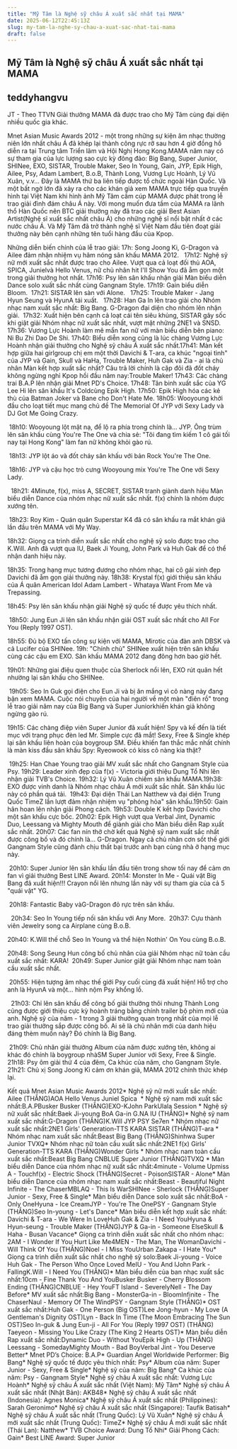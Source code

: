 ```yaml
---
title: "Mỹ Tâm là Nghệ sỹ châu Á xuất sắc nhất tại MAMA"
date: 2025-06-12T22:45:13Z
slug: my-tam-la-nghe-sy-chau-a-xuat-sac-nhat-tai-mama
draft: false
---
```


## Mỹ Tâm là Nghệ sỹ châu Á xuất sắc nhất tại MAMA

## teddyhangvu

JT - Theo TTVN
Giải thưởng MAMA đã được trao cho Mỹ Tâm cùng đại diện nhiều quốc gia khác.
 
Mnet Asian Music Awards 2012 - một trong những sự kiện âm nhạc thường niên lớn nhất châu Á đã khép lại thành công rực rỡ sau hơn 4 giờ đồng hồ diễn ra tại Trung tâm Triển lãm và Hội Nghị Hong Kong.MAMA năm nay có sự tham gia của lực lượng sao cực kỳ đông đảo: Big Bang, Super Junior, SHINee, EXO, SISTAR, Trouble Maker, Seo In Young, Gain, JYP, Epik High, Ailee, Psy, Adam Lambert, B.o.B, Thành Long, Vương Lực Hoành, Lý Vũ Xuân, v.v... Đây là MAMA thứ ba liên tiếp được tổ chức ngoài Hàn Quốc.
Và một bất ngờ lớn đã xảy ra cho các khán giả xem MAMA trực tiếp qua truyền hình tại Việt Nam khi hình ảnh Mỹ Tâm cầm cúp MAMA được phát trong lễ trao giải đình đám châu Á này. Với mong muốn đưa tầm của MAMA ra lãnh thổ Hàn Quốc nên BTC giải thưởng này đã trao các giải Best Asian Artist(Nghệ sĩ xuất sắc nhất châu Á) cho những nghệ sĩ nổi bật nhất ở các nước châu Á. Và Mỹ Tâm đã trở thành nghệ sĩ Việt Nam đầu tiên đoạt giải thưởng này bên cạnh những tên tuổi hàng đầu của Kpop.
 
​​Những diễn biến chính của lễ trao giải:
17h: Song Joong Ki, G-Dragon và Ailee đảm nhận nhiệm vụ hâm nóng sân khấu MAMA 2012.
 ​​ ​​ ​17h12: Nghệ sỹ nữ mới xuất sắc nhất được trao cho Ailee. Vượt qua cả loạt đối thủ AOA, SPICA, Junielvà Hello Venus, nữ chủ nhân hit I'll Show You đã ẵm gọn một trong giải thưởng hot nhất.​ ​17h16: Psy lên sân khấu nhận giải Màn biểu diễn Dance solo xuất sắc nhất cùng Gangnam Style.​ ​​17h19: Gain biểu diễn Bloom.
 ​​ ​17h21: SISTAR lên sàn với Alone.​ ​​ ​​ ​17h25: Trouble Maker - Jang Hyun Seung và HyunA tái xuất.
 ​​ ​​ ​17h28: Han Ga In lên trao giải cho Nhóm nhạc nam xuất sắc nhất: Big Bang. G-Dragon đại diện cho nhóm lên nhận giải.
 ​​ ​17h32: Xuất hiện bên cạnh cả loạt cái tên siêu khủng, SISTAR gây sốc khi giật giải Nhóm nhạc nữ xuất sắc nhất, vượt mặt những 2NE1 và SNSD.​ ​17h36: Vương Lực Hoành làm mê mẩn fan nữ với màn biểu diễn bên piano: Ni Bu Zhi Dao De Shi.​ ​17h40: Biểu diễn xong cũng là lúc chàng Vương Lực Hoành nhận giải thưởng cho Nghệ sỹ châu Á xuất sắc nhất.​​ ​17h41: Màn kết hợp giữa hai girlgroup chị em một thời Davichi & T-ara, ca khúc "ngoại tình" của JYP và Gain, Skull và HaHa, Trouble Maker, Huh Gak và Zia - ai là chủ nhân Màn kết hợp xuất sắc nhất? Câu trả lời chính là cặp đôi đã đốt cháy không ngừng nghỉ Kpop hồi đầu năm nay:Trouble Maker!
 ​17h43: Các chàng trai B.A.P lên nhận giải Mnet PD's Choice.​​ ​17h48: Tân binh xuất sắc của YG Lee Hi lên sân khấu It's Coldcùng Epik High.
 ​17h50: Epik High hóa các kẻ thù của Batman Joker và Bane cho Don't Hate Me.​ ​​18h05: Wooyoung khởi đầu cho loạt tiết mục mang chủ đề The Memorial Of JYP với Sexy Lady và DJ Got Me Going Crazy.​ 
 
​ ​18h10: Wooyoung lột mặt nạ, để lộ ra phía trong chính là... JYP. Ông trùm lên sân khấu cùng You're The One và chia sẻ: "Tôi đang tìm kiếm 1 cô gái tối nay tại Hong Kong" làm fan nữ không khỏi gào rú. 
 
​ ​18h13: JYP lột áo và đốt cháy sân khấu với bản Rock You're The One.
 
​ ​18h16: JYP và cậu học trò cưng Wooyoung mix You're The One với Sexy Lady.
 
​ ​​ ​18h21: 4Minute, f(x), miss A, SECRET, SISTAR tranh giành danh hiệu Màn biểu diễn Dance của nhóm nhạc nữ xuất sắc nhất. f(x) chính là nhóm được xướng tên.
 
​ ​18h23: Roy Kim - Quán quân Superstar K4 đã có sân khấu ra mắt khán giả lần đầu trên MAMA với My Way.
 
​18h32: Giọng ca trình diễn xuất sắc nhất cho nghệ sỹ solo được trao cho K.Will. Anh đã vượt qua IU, Baek Ji Young, John Park và Huh Gak để có thể nhận danh hiệu này.
 
​18h35: Trong hạng mục tương đương cho nhóm nhạc, hai cô gái xinh đẹp Davichi đã ẵm gọn giải thưởng này. 
 ​18h38: Krystal f(x) giới thiệu sân khấu của Á quân American Idol Adam Lambert - Whataya Want From Me và Trepassing.
 
​18h45: Psy lên sân khấu nhận giải Nghệ sỹ quốc tế được yêu thích nhất.
 
​ ​18h50: Jung Eun Ji lên sân khấu nhận giải OST xuất sắc nhất cho All For You (Reply 1997 OST).
 
18h55: Đủ bộ EXO tấn công sự kiện với MAMA, Mirotic của đàn anh DBSK và cả Lucifer của SHINee.
​19h: "Chính chủ" SHINee xuất hiện trên sân khấu cùng các cậu em EXO. Sân khấu MAMA 2012 đang đông hơn bao giờ hết.
 
19h01: Những giai điệu quen thuộc của Sherlock nổi lên, EXO rút quân hết nhường lại sân khấu cho SHINee.
 
​ ​19h05: Seo In Guk gọi điện cho Eun Ji và bị ăn mắng vì cô nàng này đang bận xem MAMA. Cuộc nói chuyện của hai người về một màn "điên rồ" trong lễ trao giải năm nay của Big Bang và Super Juniorkhiến khán giả không ngừng gào rú.
 
19h15: Các chàng điệp viên Super Junior đã xuất hiện! Spy và kế đến là tiết mục với trang phục đèn led Mr. Simple cực đã mắt! Sexy, Free & Single khép lại sân khấu liên hoàn của boygroup SM. Điều khiến fan thắc mắc nhất chính là màn kiss đầu sân khấu Spy: Ryeowook có kiss cô nàng kia thật?
 
​ ​19h25: Han Chae Young trao giải MV xuất sắc nhất cho Gangnam Style của Psy.
 ​19h29: Leader xinh đẹp của f(x) - Victoria giới thiệu Dung Tổ Nhi lên nhận giải TVB's Choice.​ ​19h32: Lý Vũ Xuân chiếm sân khấu MAMA.​​ ​19h38: EXO được vinh danh là Nhóm nhạc châu Á mới xuất sắc nhất. Sân khấu lúc này có phần quá tải.
​ ​​19h43: Đại diện Thái Lan Natthew và đại diện Trung Quốc TimeZ lần lượt đảm nhận nhiệm vụ "phóng hỏa" sân khấu.​
 ​19h50: Gain hân hoan lên nhận giải Phong cách.​
 ​19h53: Double K kết hợp Davichi cho một sân khấu cực bốc.​ ​20h02: Epik High vượt qua Verbal Jint, Dynamic Duo, Leessang và Mighty Mouth để giành giải cho Màn biểu diễn Rap xuất sắc nhất.​ ​​20h07: Các fan nín thở chờ kết quả Nghệ sỹ nam xuất sắc nhất được công bố và đó chính là... G-Dragon. Ngay cả chủ nhân cơn sốt thế giới Gangnam Style cũng đành chịu thất bại trước anh bạn cùng nhà ở hạng mục này.
 
​ ​20h10: Super Junior lên sân khấu lần đầu tiên trong show tối nay để cảm ơn fan vì giải thưởng Best LINE Award.
 ​20h14: Monster In Me - Quái vật Big Bang đã xuất hiện!!! Crayon nổi lên nhưng lần này với sự tham gia của cả 5 "quái vật" YG.
 
​ ​20h18: Fantastic Baby vàG-Dragon đỏ rực trên sân khấu.
 
​ ​​ ​20h34: Seo In Young tiếp nối sân khấu với Any More.
​ ​20h37: Cựu thành viên Jewelry song ca Airplane cùng B.o.B.
 
20h40: K.Will thế chỗ Seo In Young và thể hiện Nothin' On You cùng B.o.B.
 
20h48: Song Seung Hun công bố chủ nhân của giải Nhóm nhạc nữ toàn cầu xuất sắc nhất: KARA!
​ ​20h49: Super Junior giật giải Nhóm nhạc nam toàn cầu xuất sắc nhất. 
 
​ ​20h55: Hiện tượng âm nhạc thế giới Psy cuối cùng đã xuất hiện! Hỗ trợ cho anh là HyunA và một... hình nộm Psy khổng lồ.
 
​ ​​ ​21h03: Chỉ lên sân khấu để công bố giải thưởng thôi nhưng Thành Long cũng được giới thiệu cực kỳ hoành tráng bằng chính trailer bộ phim mới của anh. Nghệ sỹ của năm - 1 trong 3 giải thưởng quan trọng nhất của mọi lễ trao giải thưởng sắp được công bố. Ai sẽ là chủ nhân mới của danh hiệu đáng thèm muốn này? Đó chính là Big Bang.
 
​ ​21h09: Chủ nhân giải thưởng Album của năm được xướng tên, không ai khác đó chính là boygroup nhàSM Super Junior với Sexy, Free & Single.
​ ​21h18: Psy ôm giải thứ 4 của đêm, Ca khúc của năm, cho Gangnam Style.
​ ​21h21: Chủ xị Song Joong Ki cảm ơn khán giả, MAMA 2012 chính thức khép lại.
 
 ​Kết quả Mnet Asian Music Awards 2012​* Nghệ sỹ nữ mới xuất sắc nhất:​Ailee (THẮNG)​AOA ​Hello Venus ​Juniel ​Spica ​ ​* Nghệ sỹ nam mới xuất sắc nhất:​B.A.P​Busker Busker (THẮNG)​EXO-K​John Park​Ulala Session​ ​* Nghệ sỹ nữ xuất sắc nhất:​Baek Ji-young ​BoA ​Ga-in ​G.NA ​IU (THẮNG)​* Nghệ sỹ nam xuất sắc nhất:​G-Dragon (THẮNG)​K.Will ​JYP ​PSY ​Se7en ​* Nhóm nhạc nữ xuất sắc nhất:​2NE1 ​Girls' Generation-TTS ​KARA ​SISTAR (THẮNG)​T-ara ​* Nhóm nhạc nam xuất sắc nhất:​Beast ​Big Bang (THẮNG)​Shinhwa ​Super Junior ​TVXQ​* Nhóm nhạc nữ toàn cầu xuất sắc nhất:​2NE1 ​f(x) ​Girls' Generation-TTS ​KARA (THẮNG)​Wonder Girls ​* Nhóm nhạc nam toàn cầu xuất sắc nhất:​Beast ​Big Bang ​CNBLUE ​Super Junior (THẮNG)​TVXQ ​* Màn biểu diễn Dance của nhóm nhạc nữ xuất sắc nhất:​4minute - Volume Up​miss A - Touch​f(x) - Electric Shock (THẮNG)​Secret - Poison​SISTAR - Alone​* Màn biểu diễn Dance của nhóm nhạc nam xuất sắc nhất:​Beast - Beautiful Night​Infinite - The Chaser​MBLAQ - This Is War​SHINee - Sherlock (THẮNG)​Super Junior - Sexy, Free & Single​* Màn biểu diễn Dance solo xuất sắc nhất:​BoA - Only One​Hyuna - Ice Cream​JYP - You're The One​PSY - Gangnam Style (THẮNG)​Seo In-young - Let's Dance​* Màn biểu diễn kết hợp xuất sắc nhất:​Davichi & T-ara - We Were In Love​Huh Gak & Zia - I Need You​Hyuna & Hyun-seung - Trouble Maker (THẮNG)​JYP & Ga-in - Someone Else​Skull & Haha - Busan Vacance​* Giọng ca trình diễn xuất sắc nhất cho nhóm nhạc:​2AM - I Wonder If You Hurt Like Me​4MEN - The Man, The Woman​Davichi - Will Think Of You (THẮNG)​Noel - I Miss You​Urban Zakapa - I Hate You​* Giọng ca trình diễn xuất sắc nhất cho nghệ sỹ solo:​Baek Ji-young - Voice​Huh Gak - The Person Who Once Loved Me​IU - You And I​John Park - Falling​K.Will - I Need You (THẮNG)​* Màn biểu diễn của ban nhạc xuất sắc nhất:​10cm - Fine Thank You And You​Busker Busker - Cherry Blossom Ending (THẮNG)​CNBLUE - Hey You​FT Island - Severely​Nell - The Day Before​* MV xuất sắc nhất:​Big Bang - Monster​Ga-in - Bloom​Infinite - The Chaser​Naul - Memory Of The Wind​PSY - Gangnam Style (THẮNG)​* OST xuất sắc nhất:​Huh Gak - One Person (Big OST)​Lee Jong-hyun - My Love (A Gentleman's Dignity OST)​Lyn - Back In Time (The Moon Embracing The Sun OST)​Seo In-guk & Jung Eun-ji - All For You (Reply 1997 OST) (THẮNG)​Taeyeon - Missing You Like Crazy (The King 2 Hearts OST)​* Màn biểu diễn Rap xuất sắc nhất:​Dynamic Duo - Without You​Epik High - Up (THẮNG)​Leessang - Someday​Mighty Mouth - Bad Boy​Verbal Jint - You Deserve Better​* Mnet PD’s Choice: B.A.P​* Guardian Angel Worldwide Performer: Big Bang​* Nghệ sỹ quốc tế được yêu thích nhất: Psy​* Album của năm: Super Junior - Sexy, Free & Single​* Nghệ sỹ của năm: Big Bang​* Ca khúc của năm: Psy - Gangnam Style​* Nghệ sỹ châu Á xuất sắc nhất: Vương Lực Hoành​* Nghệ sỹ châu Á xuất sắc nhất (Việt Nam): Mỹ Tâm​* Nghệ sỹ châu Á xuất sắc nhất (Nhật Bản): AKB48​* Nghệ sỹ châu Á xuất sắc nhất (Indonesia): Agnes Monica​* Nghệ sỹ châu Á xuất sắc nhất (Philippines): Sarah Geronimo​* Nghệ sỹ châu Á xuất sắc nhất (Singapore): Taufik Batisah​* Nghệ sỹ châu Á xuất sắc nhất (Trung Quốc): Lý Vũ Xuân​* Nghệ sỹ châu Á mới xuất sắc nhất (Trung Quốc): TimeZ​* Nghệ sỹ châu Á mới xuất sắc nhất (Thái Lan): Natthew​* TVB Choice Award: Dung Tổ Nhi​* Giải Phong Cách: Gain​* Best LINE Award: Super Junior​